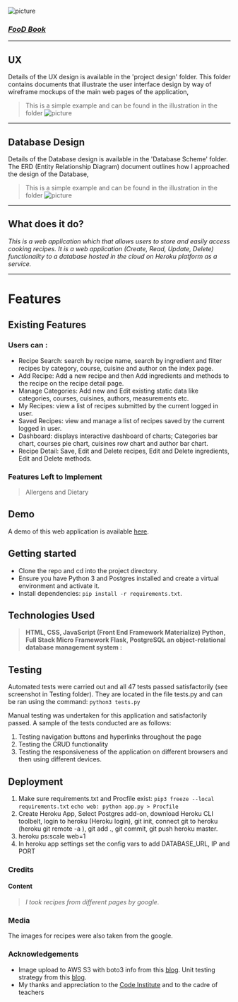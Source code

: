 ![picture](https://www.up-00.com/i/00118/ogsr2ldorpyo.jpeg)

### <a href=""> *FooD Book* </a>
***
## UX

Details of the UX design is available in the 'project design' folder. This folder contains documents that illustrate the user interface design by way of wireframe mockups of the main web pages of the application,
>This is a simple example and can be found in the illustration in the folder
![picture](https://www.up-00.com/i/00118/qwr2qr50zzqg.jpg)
***
## Database Design

Details of the Database design is available in the
'Database Scheme' folder. The ERD (Entity Relationship Diagram) document outlines how I approached the design of the Database,
>This is a simple example and can be found in the illustration in the folder
![picture](https://www.up-00.com/i/00118/c8v563j9tixr.png)
***
## What does it do?
_This is a web application which that allows users to store and easily access cooking recipes. It is a  web application  (Create, Read, Update, Delete) functionality to a database hosted in the cloud on Heroku platform as a service._
***
# Features
## Existing Features
### Users can :
- Recipe Search: search by recipe name, search by ingredient and filter recipes by category, course, cuisine and author on the index page. 
- Add Recipe: Add a new recipe and then Add ingredients and methods to the recipe on the recipe detail page.
- Manage Categories: Add new and Edit existing static data like categories, courses, cuisines, authors, measurements etc.
- My Recipes: view a list of recipes submitted by the current logged in user.
- Saved Recipes: view and manage a list of recipes saved by the current logged in user.
- Dashboard: displays interactive dashboard of charts; Categories bar chart, courses pie chart, cuisines row chart and author bar chart. 
- Recipe Detail: Save, Edit and Delete recipes, Edit and Delete ingredients, Edit and Delete methods.

### Features Left to Implement
>Allergens and Dietary

## Demo

A demo of this web application is available [here]().


## Getting started 

- Clone the repo and cd into the project directory.
- Ensure you have Python 3 and Postgres installed and create a virtual environment and activate it.
- Install dependencies: `pip install -r requirements.txt`.


## Technologies Used

>**HTML, CSS, JavaScript (Front End Framework Materialize)  Python, Full Stack Micro Framework Flask, PostgreSQL an object-relational database management system :**

## Testing

Automated tests were carried out and all 47 tests passed satisfactorily (see screenshot in Testing folder). They are located in the file tests.py and can be ran using the command:
`python3 tests.py`

Manual testing was undertaken for this application and satisfactorily passed. A sample of the tests conducted are as follows:
1.	Testing navigation buttons and hyperlinks throughout the page
2.	Testing the CRUD functionality
3.	Testing the responsiveness of the application on different browsers and then using different devices.

## Deployment
1. Make sure requirements.txt and Procfile exist:
`pip3 freeze --local requirements.txt`
`echo web: python app.py > Procfile`
2. Create Heroku App, Select Postgres add-on, download Heroku CLI toolbelt, login to heroku (Heroku login), git init, connect git to heroku (heroku git remote -a <project>), git add ., git commit, git push heroku master.
3. heroku ps:scale web=1
4. In heroku app settings set the config vars to add DATABASE_URL, IP and PORT

### Credits
#### Content
>_I took recipes from different pages by google_.

### Media
The images for recipes were also taken from the google.

### Acknowledgements
- Image upload to AWS S3 with boto3 info from this [blog](http://zabana.me/notes/upload-files-amazon-s3-flask.html).
Unit testing strategy from this [blog](https://www.patricksoftwareblog.com/unit-testing-a-flask-application/).
- My thanks and appreciation to the [Code Institute](https://courses.codeinstitute.net/program/FullstackWebDeveloper) and to the cadre of teachers
